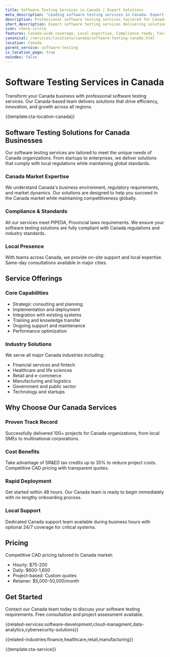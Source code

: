 ```yaml
---
title: Software Testing Services in Canada | Expert Solutions
meta_description: "Leading software testing services in Canada. Expert teams, proven results, SR&ED tax credits up to 35%. Get started today."
description: Professional software testing services tailored for Canada businesses
short_description: Expert software testing services delivering solutions across Canada.
icon: check-circle
features: Canada-wide coverage, Local expertise, Compliance ready, Fast deployment, Cost-effective, Proven results
canonical: /services/locations/canada/software-testing-canada.html
location: Canada
parent_service: software-testing
is_location_page: true
noindex: false
---
```


# Software Testing Services in Canada

Transform your Canada business with professional software testing services. Our Canada-based team delivers solutions that drive efficiency, innovation, and growth across all regions.

{{template:cta-location-canada}}

## Software Testing Solutions for Canada Businesses

Our software testing services are tailored to meet the unique needs of Canada organizations. From startups to enterprises, we deliver solutions that comply with local regulations while maintaining global standards.

### Canada Market Expertise

We understand Canada's business environment, regulatory requirements, and market dynamics. Our solutions are designed to help you succeed in the Canada market while maintaining competitiveness globally.

### Compliance & Standards

All our services meet PIPEDA, Provincial laws requirements. We ensure your software testing solutions are fully compliant with Canada regulations and industry standards.

### Local Presence

With teams across Canada, we provide on-site support and local expertise. Same-day consultations available in major cities.

## Service Offerings

### Core Capabilities
- Strategic consulting and planning
- Implementation and deployment
- Integration with existing systems
- Training and knowledge transfer
- Ongoing support and maintenance
- Performance optimization

### Industry Solutions
We serve all major Canada industries including:
- Financial services and fintech
- Healthcare and life sciences
- Retail and e-commerce
- Manufacturing and logistics
- Government and public sector
- Technology and startups

## Why Choose Our Canada Services

### Proven Track Record
Successfully delivered 100+ projects for Canada organizations, from local SMEs to multinational corporations.

### Cost Benefits
Take advantage of SR&ED tax credits up to 35% to reduce project costs. Competitive CAD pricing with transparent quotes.

### Rapid Deployment
Get started within 48 hours. Our Canada team is ready to begin immediately with no lengthy onboarding process.

### Local Support
Dedicated Canada support team available during business hours with optional 24/7 coverage for critical systems.

## Pricing

Competitive CAD pricing tailored to Canada market:
- Hourly: $75-200
- Daily: $600-1,600
- Project-based: Custom quotes
- Retainer: $5,000-50,000/month

## Get Started

Contact our Canada team today to discuss your software testing requirements. Free consultation and project assessment available.

{{related-services:software-development,cloud-managment,data-analytics,cybersecurity-solutions}}

{{related-industries:finance,healthcare,retail,manufacturing}}

{{template:cta-service}}
